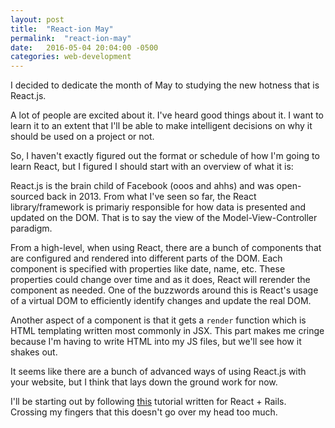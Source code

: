 ```yaml
---
layout: post
title:  "React-ion May"
permalink:  "react-ion-may"
date:   2016-05-04 20:04:00 -0500
categories: web-development
---
```

I decided to dedicate the month of May to studying the new hotness that
is React.js.

A lot of people are excited about it. I've heard good things about
it. I want to learn it to an extent that I'll be able to make
intelligent decisions on why it should be used on a project or not.

So, I haven't exactly figured out the format or schedule of how I'm
going to learn React, but I figured I should start with an overview of
what it is:

React.js is the brain child of Facebook (ooos and ahhs) and was
open-sourced back in 2013. From what I've seen so far, the React
library/framework is primariy responsible for how data is presented and
updated on the DOM. That is to say the view of the Model-View-Controller paradigm.

From a high-level, when using React, there are a bunch of components
that are configured and rendered into different parts of the DOM. Each
component is specified with properties like date, name, etc. These properties could change over time and as it does, React will rerender the component as needed. One of the buzzwords around this is React's usage of a virtual DOM to efficiently identify changes and update the real DOM.

Another aspect of a component is that it gets a `render` function
which is HTML templating written most commonly in JSX. This part makes
me cringe because I'm having to write HTML into my JS files, but we'll
see how it shakes out.

It seems like there are a bunch of advanced ways of using React.js with
your website, but I think that lays down the ground work for now.

I'll be starting out by following
[this](https://www.airpair.com/reactjs/posts/reactjs-a-guide-for-rails-developers)
tutorial written for React + Rails. Crossing my fingers that this
doesn't go over my head too much.
